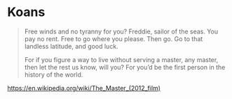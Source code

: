 # Koans

> Free winds and no tyranny for you? Freddie, sailor of the seas. You pay no
> rent. Free to go where you please. Then go. Go to that landless latitude,
> and good luck.
>
> For if you figure a way to live without serving a master, any master, then
> let the rest us know, will you? For you’d be the first person in the history
> of the world.

<https://en.wikipedia.org/wiki/The_Master_(2012_film)>
